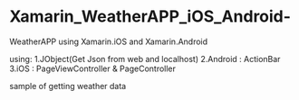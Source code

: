# Xamarin_WeatherAPP_iOS_Android-
WeatherAPP using Xamarin.iOS and Xamarin.Android 

using: 
	1.JObject(Get Json from web  and localhost)
	2.Android : ActionBar
	3.iOS : PageViewController &  PageController
       
sample of getting weather data 
